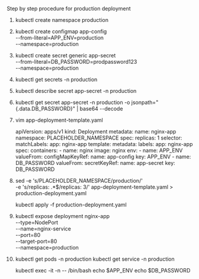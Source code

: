 Step by step procedure for production deployment

1. kubectl create namespace production

2. kubectl create configmap app-config \
  --from-literal=APP_ENV=production \
  --namespace=production

3. kubectl create secret generic app-secret \
  --from-literal=DB_PASSWORD=prodpassword123 \
  --namespace=production

4. kubectl get secrets -n production

5. kubectl describe secret app-secret -n production

6. kubectl get secret app-secret -n production -o jsonpath="{.data.DB_PASSWORD}" | base64 --decode

7. vim app-deployment-template.yaml

    apiVersion: apps/v1
    kind: Deployment
    metadata:
    name: nginx-app
    namespace: PLACEHOLDER_NAMESPACE
    spec:
    replicas: 1
    selector:
        matchLabels:
        app: nginx-app
    template:
        metadata:
        labels:
            app: nginx-app
        spec:
        containers:
        - name: nginx
            image: nginx
            env:
            - name: APP_ENV
            valueFrom:
                configMapKeyRef:
                name: app-config
                key: APP_ENV
            - name: DB_PASSWORD
            valueFrom:
                secretKeyRef:
                name: app-secret
                key: DB_PASSWORD

8. sed -e 's/PLACEHOLDER_NAMESPACE/production/' \
    -e 's/replicas: .*$/replicas: 3/' app-deployment-template.yaml > production-deployment.yaml

    kubectl apply -f production-deployment.yaml

9. kubectl expose deployment nginx-app \
  --type=NodePort \
  --name=nginx-service \
  --port=80 \
  --target-port=80 \
  --namespace=production

10. kubectl get pods -n production
    kubectl get service -n production


    kubectl exec -it <pod-name> -n <namespace> -- /bin/bash
    echo $APP_ENV
    echo $DB_PASSWORD


